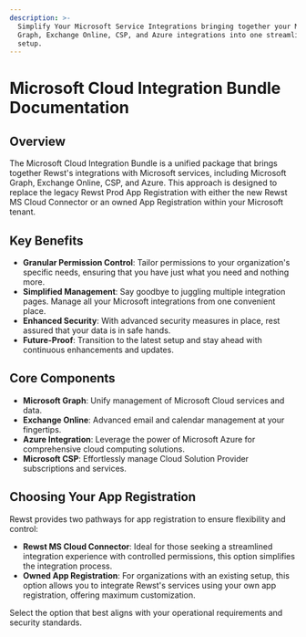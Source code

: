 ```yaml
---
description: >-
  Simplify Your Microsoft Service Integrations bringing together your Microsoft
  Graph, Exchange Online, CSP, and Azure integrations into one streamlined
  setup.
---
```


# Microsoft Cloud Integration Bundle Documentation

## Overview

The Microsoft Cloud Integration Bundle is a unified package that brings together Rewst's integrations with Microsoft services, including Microsoft Graph, Exchange Online, CSP, and Azure. This approach is designed to replace the legacy Rewst Prod App Registration with either the new Rewst MS Cloud Connector or an owned App Registration within your Microsoft tenant.

## Key Benefits

* **Granular Permission Control**: Tailor permissions to your organization's specific needs, ensuring that you have just what you need and nothing more.
* **Simplified Management**: Say goodbye to juggling multiple integration pages. Manage all your Microsoft integrations from one convenient place.
* **Enhanced Security**: With advanced security measures in place, rest assured that your data is in safe hands.
* **Future-Proof**: Transition to the latest setup and stay ahead with continuous enhancements and updates.

## Core Components

* **Microsoft Graph**: Unify management of Microsoft Cloud services and data.
* **Exchange Online**: Advanced email and calendar management at your fingertips.
* **Azure Integration**: Leverage the power of Microsoft Azure for comprehensive cloud computing solutions.
* **Microsoft CSP**: Effortlessly manage Cloud Solution Provider subscriptions and services.

## Choosing Your App Registration

Rewst provides two pathways for app registration to ensure flexibility and control:

* **Rewst MS Cloud Connector**: Ideal for those seeking a streamlined integration experience with controlled permissions, this option simplifies the integration process.
* **Owned App Registration**: For organizations with an existing setup, this option allows you to integrate Rewst's services using your own app registration, offering maximum customization.

Select the option that best aligns with your operational requirements and security standards.
